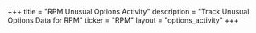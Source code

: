 +++
title = "RPM Unusual Options Activity"
description = "Track Unusual Options Data for RPM"
ticker = "RPM"
layout = "options_activity"
+++


